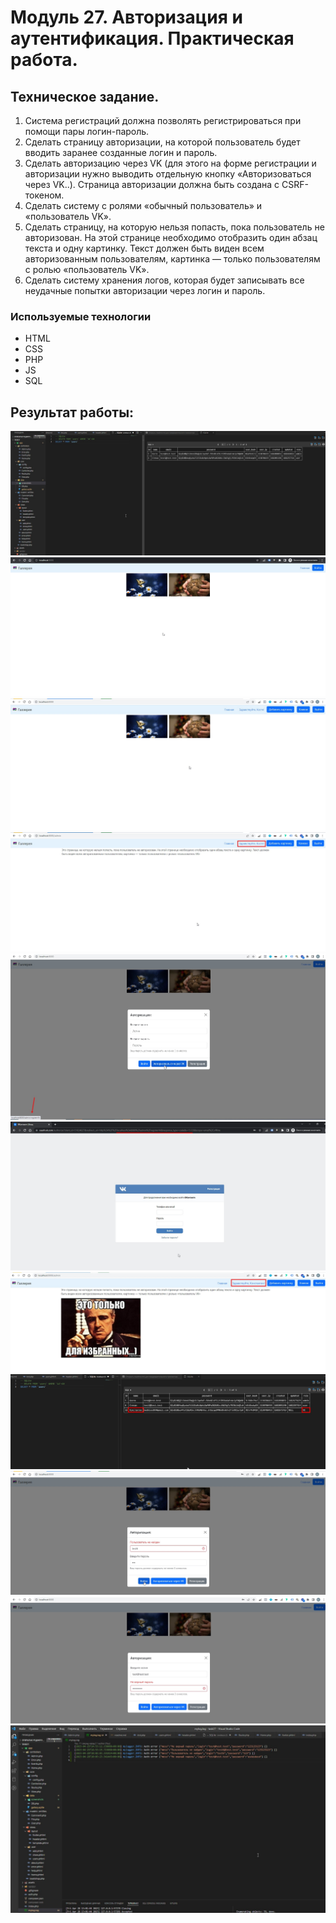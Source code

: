 # Модуль 27. Авторизация и аутентификация. Практическая работа.

## Техническое задание.
1. Система регистраций должна позволять регистрироваться при помощи пары логин-пароль.
2. Сделать страницу авторизации, на которой пользователь будет вводить заранее созданные логин и пароль.
3. Сделать авторизацию через VK (для этого на форме регистрации и авторизации нужно выводить отдельную кнопку «Авторизоваться через VK..). Страница авторизации должна быть создана с CSRF-токеном.
4. Сделать систему с ролями «обычный пользователь» и «пользователь VK».
5. Сделать страницу, на которую нельзя попасть, пока пользователь не авторизован. На этой странице необходимо отобразить один абзац текста и одну картинку. Текст должен быть виден всем авторизованным пользователям, картинка — только пользователям с ролью  «пользователь VK».
6. Сделать систему хранения логов, которая будет записывать все неудачные попытки авторизации через логин и пароль.

### Используемые технологии
* HTML
* CSS
* PHP
* JS
* SQL

## Результат работы:
![](/app/data/screenshots/1.jpg)
![](/app/data/screenshots/2.jpg)
![](/app/data/screenshots/3.jpg)
![](/app/data/screenshots/4.jpg)
![](/app/data/screenshots/5.jpg)
![](/app/data/screenshots/6.jpg)
![](/app/data/screenshots/7.jpg)
![](/app/data/screenshots/8.jpg)
![](/app/data/screenshots/9.jpg)
![](/app/data/screenshots/10.jpg)
![](/app/data/screenshots/11.jpg)